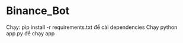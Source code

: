 # Binance_Bot
Chạy: pip install -r requirements.txt  để cài dependencies
Chạy python app.py để chạy app
